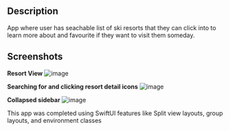 ## Description
App where user has seachable list of ski resorts that they can click into to learn more about and favourite if they want to visit them someday.

## Screenshots

**Resort View**
![image](https://github.com/user-attachments/assets/ab2e5133-9bb2-462f-9cd1-8a0c67730c9c)

**Searching for and clicking resort detail icons**
![image](https://github.com/user-attachments/assets/b77fc81d-bc5b-430b-8487-4d5ab53d4a3c)

**Collapsed sidebar**
![image](https://github.com/user-attachments/assets/2ec4e6bf-3108-4579-bcba-b269e143b918)


This app was completed using SwiftUI features like Split view layouts, group layouts, and environment classes
